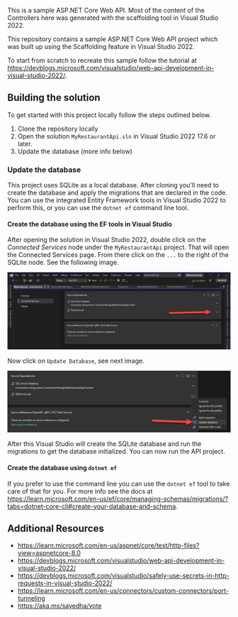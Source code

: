 This is a sample ASP.NET Core Web API. Most of the content of the Controllers here was generated with the scaffolding tool in Visual Studio 2022.

This repository contains a sample ASP.NET Core Web API project which was built up using the Scaffolding feature in Visual Studio 2022.

To start from scratch to recreate this sample follow the tutorial at https://devblogs.microsoft.com/visualstudio/web-api-development-in-visual-studio-2022/.

## Building the solution

To get started with this project locally follow the steps outlined below.

1. Clone the repository locally
1. Open the solution `MyRestaurantApi.sln` in Visual Studio 2022 17.6 or later.
1. Update the database (more info below)

### Update the database

This project uses SQLite as a local database. After cloning you'll need to create the database and apply the migrations that are declared in the code.
You can use the integrated Entity Framework tools in Visual Studio 2022 to perform this, or you can use the `dotnet ef` command line tool.

#### Create the database using the EF tools in Visual Studio

After opening the solution in Visual Studio 2022, double click on the *Connected Services* node under the `MyRestaurantApi` project. That will open the Connected Services page. From there click on the `...` to the right of the SQLite node. See the following image.

![Visual Studio Connected Services](./media/readme-vs-connected-services.png)

Now click on `Update Database`, see next image.

![Visual Studio Connected Services Update Database](./media/readme-vs-cs-update-database.png)

After this Visual Studio will create the SQLite database and run the migrations to get the database initialized. You can now run the API project.

#### Create the database using `dotnet ef`

If you prefer to use the command line you can use the `dotnet ef` tool to take care of that for you. For more info see the docs at https://learn.microsoft.com/en-us/ef/core/managing-schemas/migrations/?tabs=dotnet-core-cli#create-your-database-and-schema.

## Additional Resources

- https://learn.microsoft.com/en-us/aspnet/core/test/http-files?view=aspnetcore-8.0
- https://devblogs.microsoft.com/visualstudio/web-api-development-in-visual-studio-2022/
- https://devblogs.microsoft.com/visualstudio/safely-use-secrets-in-http-requests-in-visual-studio-2022/
- https://learn.microsoft.com/en-us/connectors/custom-connectors/port-tunneling
- https://aka.ms/sayedha/vote

